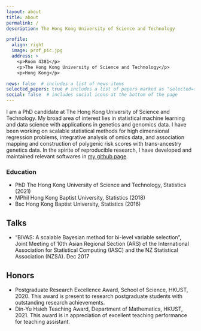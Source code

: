```yaml
---
layout: about
title: about
permalink: /
description: The Hong Kong University of Science and Technology

profile:
  align: right
  image: prof_pic.jpg
  address: >
    <p>Room 4381</p>
    <p>The Hong Kong University of Science and Technology</p>
    <p>Hong Kong</p>

news: false  # includes a list of news items
selected_papers: true # includes a list of papers marked as "selected={true}"
social: false  # includes social icons at the bottom of the page
---
```


I am a PhD candidate at The Hong Kong University of Science and Technology. My broad area of interest lies in statistical machine learning and data science with applications in genetics and genomics data. I have been working on scalable statistical methods for high dimensional regression problems, integrative analysis of omics data, and association mapping and construction of polygenic risk scores with trans-ancestry genetics data. In the spirite of reproducible research, I have developed and maintained relevant softwares in [my github page](https://github.com/mxcai).

### Education

- PhD The Hong Kong University of Science and Technology, Statistics (2021)
- MPhil Hong Kong Baptist University, Statistics (2018)
- Bsc Hong Kong Baptist University, Statistics (2016)

## Talks

- “BIVAS: A scalable Bayesian method for bi-level variable selection”, Joint Meeting of 10th Asian Regional Section (ARS) of the International Association for Statistical Computing (IASC) and the NZ Statistical Association (NZSA). Dec 2017


## Honors

- Postgraduate Research Excellence Award, School of Science, HKUST, 2020. This award is present to research postgraduate students with outstanding research achievements.
- Din-Yu Hsieh Teaching Award, Department of Mathematics, HKUST, 2021. This award is in appreciation of excellent teaching performance for teaching assistant.

<!-- Put your address / P.O. box / other info right below your picture. You can also disable any these elements by editing `profile` property of the YAML header of your `_pages/about.md`. Edit `_bibliography/papers.bib` and Jekyll will render your [publications page](/al-folio/publications/) automatically. -->

<!-- Link to your social media connections, too. This theme is set up to use [Font Awesome icons](http://fortawesome.github.io/Font-Awesome/) and [Academicons](https://jpswalsh.github.io/academicons/), like the ones below. Add your Facebook, Twitter, LinkedIn, Google Scholar, or just disable all of them. -->

